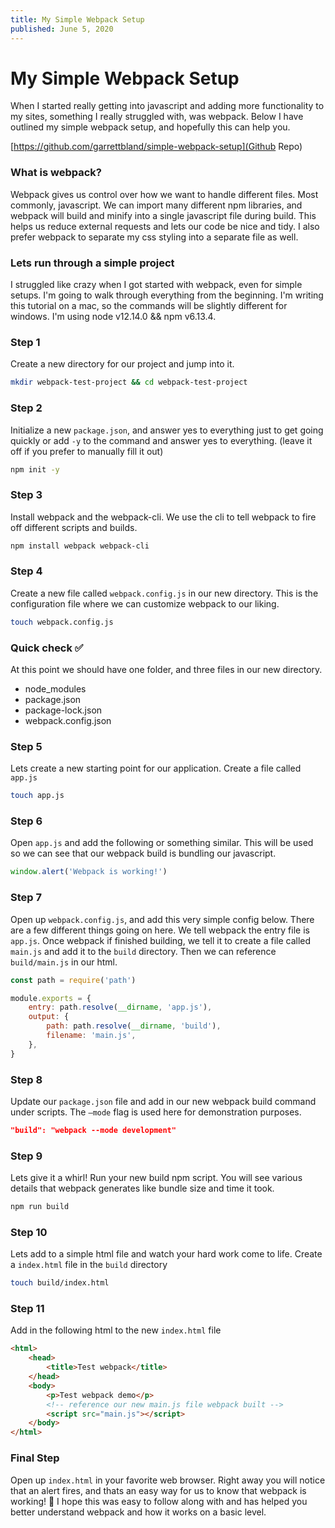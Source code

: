 ```yaml
---
title: My Simple Webpack Setup
published: June 5, 2020
---
```


# My Simple Webpack Setup

When I started really getting into javascript and adding more functionality to my sites, something I really struggled with, was webpack. Below I have outlined my simple webpack setup, and hopefully this can help you.

[https://github.com/garrettbland/simple-webpack-setup](Github Repo)

### What is webpack?

Webpack gives us control over how we want to handle different files. Most commonly, javascript. We can import many different npm libraries, and webpack will build and minify into a single javascript file during build. This helps us reduce external requests and lets our code be nice and tidy. I also prefer webpack to separate my css styling into a separate file as well.

### Lets run through a simple project

I struggled like crazy when I got started with webpack, even for simple setups. I'm going to walk through everything from the beginning. I'm writing this tutorial on a mac, so the commands will be slightly different for windows. I'm using node v12.14.0 && npm v6.13.4.

### Step 1

Create a new directory for our project and jump into it.

```bash
mkdir webpack-test-project && cd webpack-test-project
```

### Step 2

Initialize a new `package.json`, and answer yes to everything just to get going quickly or add `-y` to the command and answer yes to everything. (leave it off if you prefer to manually fill it out)

```bash
npm init -y
```

### Step 3

Install webpack and the webpack-cli. We use the cli to tell webpack to fire off different scripts and builds.

```bash
npm install webpack webpack-cli
```

### Step 4

Create a new file called `webpack.config.js` in our new directory. This is the configuration file where we can customize webpack to our liking.

```bash
touch webpack.config.js
```

### Quick check ✅

At this point we should have one folder, and three files in our new directory.

-   node_modules
-   package.json
-   package-lock.json
-   webpack.config.json

### Step 5

Lets create a new starting point for our application. Create a file called `app.js`

```bash
touch app.js
```

### Step 6

Open `app.js` and add the following or something similar. This will be used so we can see that our webpack build is bundling our javascript.

```javascript
window.alert('Webpack is working!')
```

### Step 7

Open up `webpack.config.js`, and add this very simple config below. There are a few different things going on here. We tell webpack the entry file is `app.js`. Once webpack if finished building, we tell it to create a file called `main.js` and add it to the `build` directory. Then we can reference `build/main.js` in our html.

```javascript
const path = require('path')

module.exports = {
    entry: path.resolve(__dirname, 'app.js'),
    output: {
        path: path.resolve(__dirname, 'build'),
        filename: 'main.js',
    },
}
```

### Step 8

Update our `package.json` file and add in our new webpack build command under scripts. The `—mode` flag is used here for demonstration purposes.

```json
"build": "webpack --mode development"
```

### Step 9

Lets give it a whirl! Run your new build npm script. You will see various details that webpack generates like bundle size and time it took.

```bash
npm run build
```

### Step 10

Lets add to a simple html file and watch your hard work come to life. Create a `index.html` file in the `build` directory

```bash
touch build/index.html
```

### Step 11

Add in the following html to the new `index.html` file

```html
<html>
    <head>
        <title>Test webpack</title>
    </head>
    <body>
        <p>Test webpack demo</p>
        <!-- reference our new main.js file webpack built -->
        <script src="main.js"></script>
    </body>
</html>
```

### Final Step

Open up `index.html` in your favorite web browser. Right away you will notice that an alert fires, and thats an easy way for us to know that webpack is working! 🎉 I hope this was easy to follow along with and has helped you better understand webpack and how it works on a basic level.
